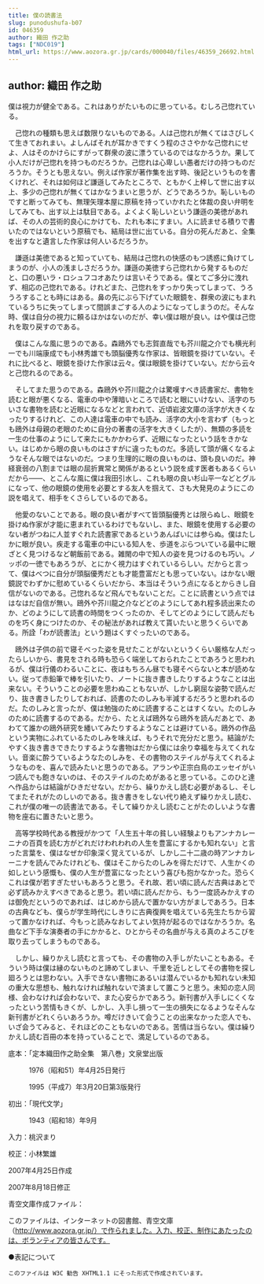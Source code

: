 ```yaml
---
title: 僕の読書法
slug: punodushufa-b07
id: 046359
author: 織田 作之助
tags: ["NDC019"]
html_url: https://www.aozora.gr.jp/cards/000040/files/46359_26692.html
---
```


## author: 織田 作之助

僕は視力が健全である。これはありがたいものに思っている。むしろ己惚れている。

　己惚れの種類も思えば数限りないものである。人は己惚れが無くてはさびしくて生きておれまい。よしんばそれが耳かきですくう程のささやかな己惚れにせよ、人はそのかけらにすがって群衆の波に漂うているのではなかろうか。果して小人だけが己惚れを持つものだろうか。己惚れは心卑しい愚者だけの持つものだろうか。そうとも思えない。例えば作家が著作集を出す時、後記というものを書くけれど、それは如何ほど謙遜してみたところで、ともかく上梓して世に出す以上、多少の己惚れが無くてはかなうまいと思うが、どうであろうか。恥しいものですと断ってみても、無理矢理本屋に原稿を持っていかれたと体裁の良い弁明をしてみても、出す以上は駄目である。よくよく恥しいという謙遜の美徳があれば、その人の芸術的良心にかけても、たれも本にすまい。人に読ませる積りで書いたのではないという原稿でも、結局は世に出ている。自分の死んだあと、全集を出すなと遺言した作家は何人いるだろうか。

　謙遜は美徳であると知っていても、結局は己惚れの快感のもつ誘惑に負けてしまうのが、小人の浅ましさだろうか。謙遜の美徳すら己惚れから発するものだと、口の悪いラ・ロシュフコオあたりは言いそうである。僕とてご多分に洩れず、相応の己惚れである。けれどまた、己惚れをすっかり失ってしまって、うろうろすることも時にはある。鼻の先にぶら下げていた眼鏡を、群衆の波にもまれているうちに失ってしまって間誤まごする人のようになってしまうのだ。そんな時、僕は自分の視力に頼るほかはないのだが、幸い僕は眼が良い。はや僕は己惚れを取り戻すのである。

　僕はこんな風に思うのである。森鴎外でも志賀直哉でも芥川龍之介でも横光利一でも川端康成でも小林秀雄でも頭脳優秀な作家は、皆眼鏡を掛けていない。それに比べると、眼鏡を掛けた作家は云々。僕は眼鏡を掛けていない。だから云々と己惚れるのである。

　そしてまた思うのである。森鴎外や芥川龍之介は驚嘆すべき読書家だ、書物を読むと眼が悪くなる、電車の中や薄暗いところで読むと眼にいけない、活字のちいさな書物を読むと近眼になるなどと言われて、近頃岩波文庫の活字が大きくなったりするけれど、この人達は電車の中でも読み、活字の大小を言わず（もっとも鴎外は母親の老眼のために自分の著書の活字を大きくしたが）、無類の多読を一生の仕事のようにして来たにもかかわらず、近眼になったという話をきかない。はじめから眼の良いものはさすがに違ったものだ。多読して頭が痛くなるようなそんな眼ではないのだ。つまり生理的に眼の良いものは、頭も良いのだ。神経衰弱の八割までは眼の屈折異常と関係があるという説を成す医者もあるくらいだから――、とこんな風に僕は我田引水し、これも眼の良い杉山平一などとグルになって、他の眼鏡の使用を必要とする友人を掴えて、さも大発見のようにこの説を唱えて、相手をくさらしているのである。

　他愛のないことである。眼の良い者がすべて皆頭脳優秀とは限らぬし、眼鏡を掛けぬ作家が才能に恵まれているわけでもないし、また、眼鏡を使用する必要のない者がつねに人並すぐれた読書家であるというあんばいには参らぬ。僕はたしかに眼が良い。疾走する電車の中にいる知人を、歩道をぶらついている最中に眼ざとく見つけるなど朝飯前である。雑閙の中で知人の姿を見つけるのも巧い。ノッポの一徳でもあろうが、とにかく視力はすぐれているらしい。だからと言って、僕はべつに自分が頭脳優秀だとも才能豊富だとも思っていない。はかない眼鏡説でわずかに慰めているくらいだから、本当はそういう点になるとからきし自信がないのである。己惚れるなど飛んでもないことだ。ことに読書という点でははなはだ自信が無い。鴎外や芥川龍之介などどのようにしてあれ程多読出来たのか、どのようにして読書の時間をつくったのか、そしてどのようにして読んだものを巧く身につけたのか、その秘法があれば教えて貰いたいと思うくらいである。所詮「わが読書法」という題はくすぐったいのである。

　鴎外は子供の前で寝そべった姿を見せたことがないというくらい厳格な人だったらしいから、書見をされる時も恐らく端坐しておられたことであろうと思われるが、僕は行儀のわるいことに、夜はもちろん昼でも寝そべらないと本が読めない。従って赤鉛筆で棒を引いたり、ノートに抜き書きしたりするようなことは出来ない。そういうことの必要を思わぬこともないが、しかし窮屈な姿勢で読んだり、抜き書きしたりしておれば、読書のたのしみも半減するだろうと思われるのだ。たのしみと言ったが、僕は勉強のために読書することはすくない。たのしみのために読書するのである。だから、たとえば鴎外なら鴎外を読んだあとで、あわてて誰かの鴎外研究を繙いてみたりするようなことは避けている。鴎外の作品という実物にふれているたのしみを味えば、もうそれで充分だと思う。結論がたやすく抜き書きできたりするような書物はだから僕には余り幸福を与えてくれない。音楽に酔うているようなたのしみを、その書物のステイルが与えてくれるようなものを、喜んで読みたいと思うのである。アランや正宗白鳥のエッセイがいつ読んでも飽きないのは、そのステイルのためがあると思っている。このひと達へ作品からは結論がひきだせない。だから、繰りかえし読む必要があるし、そしてまたそれがたのしいのである。抜き書きをしない代り絶えず繰りかえし読む、これが僕の唯一の読書法である。そして繰りかえし読むことがたのしいような書物を座右に置きたいと思う。

　高等学校時代ある教授がかつて「人生五十年の貧しい経験よりもアンナカレーニナの百頁を読む方がどれだけわれわれの人生を豊富にするかも知れない」と言った言葉を、僕はなぜか印象深く覚えているが、しかし二十二歳の時アンナカレーニナを読んでみたけれども、僕はそこからたのしみを得ただけで、人生かくの如しという感慨も、僕の人生が豊富になったという喜びも抱かなかった。恐らくこれは僕が若すぎたせいもあろうと思う。それ故、若い頃に読んだ古典はあとで必ず読みかえすべきであると思う。若い頃に読んだから、もう一度読みかえすのは御免だというのであれば、はじめから読んで置かない方がましであろう。日本の古典なども、僕らが学生時代にしきりに古典復興を唱えている先生たちから習って置かなければ、今もっと読みなおしてよい気持が起るのではなかろうか。名曲など下手な演奏者の手にかかると、ひとからその名曲が与える真のよろこびを取り去ってしまうものである。

　しかし、繰りかえし読むと言っても、その書物の入手しがたいこともある。そういう時は僕は縁のないものと諦めてしまい、千里を近しとしてその書物を探し廻ろうとは思わない。入手できない書物にあるいは潜んでいるかも知れない未知の重大な思想も、触れなければ触れないで済まして置こうと思う。未知の恋人同様、会わなければ会わないで、また心安らかであろう。新刊書が入手しにくくなったという苦情もきくが、しかし、入手し損って一生の損失になるようなそんな新刊書がどれくらいあろうか。噂だけきいて会うことの出来なかった恋人でも、いざ会うてみると、それほどのこともないのである。苦情は当らない。僕は繰りかえし読む百冊の本を持っていることで、満足しているのである。













底本：「定本織田作之助全集　第八巻」文泉堂出版


　　　1976（昭和51）年4月25日発行

　　　1995（平成7）年3月20日第3版発行

初出：「現代文学」

　　　1943（昭和18）年9月

入力：桃沢まり

校正：小林繁雄

2007年4月25日作成

2007年8月18日修正

青空文庫作成ファイル：

このファイルは、インターネットの図書館、青空文庫（http://www.aozora.gr.jp/）で作られました。入力、校正、制作にあたったのは、ボランティアの皆さんです。









●表記について


	このファイルは W3C 勧告 XHTML1.1 にそった形式で作成されています。